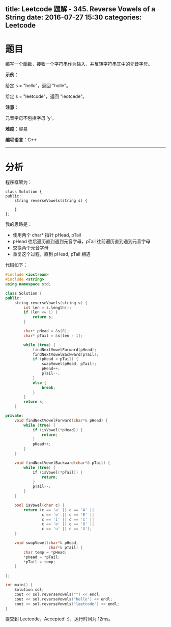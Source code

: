 title: Leetcode 题解 - 345. Reverse Vowels of a String
date: 2016-07-27 15:30
categories: Leetcode
---

# 题目

编写一个函数，接收一个字符串作为输入，并反转字符串其中的元音字母。

<!-- more -->

**示例**：

给定 s = "hello"，返回 "holle"。

给定 s = "leetcode"，返回 "leotcede"。

**注意**：

元音字母不包括字母 'y'。

**难度**：容易

**编程语言**：C++

---

# 分析

程序框架为：

```
class Solution {
public:
    string reverseVowels(string s) {

    }
};
```

我的思路是：

* 使用两个 char* 指针 pHead, pTail
* pHead 往后遍历直到遇到元音字母，pTail 往前遍历直到遇到元音字母
* 交换两个元音字母
* 重复这个过程，直到 pHead, pTail 相遇

代码如下：

```cpp
#include <iostream>
#include <string>
using namespace std;

class Solution {
public:
    string reverseVowels(string s) {
        int len = s.length();
        if (len <= 1) {
            return s;
        }

        char* pHead = &s[0];
        char* pTail = &s[len - 1];

        while (true) {
            findNextVowelForward(pHead);
            findNextVowelBackward(pTail);
            if (pHead < pTail) {
                swapVowel(pHead, pTail);
                pHead++;
                pTail--;
            }
            else {
                break;
            }
        }
        return s;
    }

private:
    void findNextVowelForward(char*& pHead) {
        while (true) {
            if (isVowel(*pHead)) {
                return;
            }
            pHead++;
        }
    }

    void findNextVowelBackward(char*& pTail) {
        while (true) {
            if (isVowel(*pTail)) {
                return;
            }
            pTail--;
        }
    }

    bool isVowel(char c) {
        return (c == 'a' || c == 'A' ||
                c == 'e' || c == 'E' ||
                c == 'i' || c == 'I' ||
                c == 'o' || c == 'O' ||
                c == 'u' || c == 'U');
    }

    void swapVowel(char*& pHead,
                   char*& pTail) {
        char temp = *pHead;
        *pHead = *pTail;
        *pTail = temp;
    }

};

int main() {
    Solution sol;
    cout << sol.reverseVowels("") << endl;
    cout << sol.reverseVowels("hello") << endl;
    cout << sol.reverseVowels("leetcode") << endl;
}
```

提交到 Leetcode，Accepted! :)，运行时间为 12ms。
